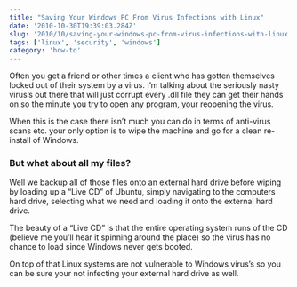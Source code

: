 ```yaml
---
title: "Saving Your Windows PC From Virus Infections with Linux"
date: '2010-10-30T19:39:03.284Z'
slug: '2010/10/saving-your-windows-pc-from-virus-infections-with-linux'
tags: ['linux', 'security', 'windows']
category: 'how-to'
---
```


Often you get a friend or other times a client who has gotten themselves locked out of their system by a virus. I’m talking about the seriously nasty virus’s out there that will just corrupt every .dll file they can get their hands on so the minute you try to open any program, your reopening the virus.

When this is the case there isn’t much you can do in terms of anti-virus scans etc. your only option is to wipe the machine and go for a clean re-install of Windows.

### But what about all my files?
Well we backup all of those files onto an external hard drive before wiping by loading up a “Live CD” of Ubuntu, simply navigating to the computers hard drive,  selecting what we need and loading it onto the external hard drive.

The beauty of a “Live CD” is that the entire operating system runs of the CD (believe me you’ll hear it spinning around the place) so the virus has no chance to load since Windows never gets booted.

On top of that Linux systems are not vulnerable to Windows virus’s so you can be sure your not infecting your external hard drive as well.